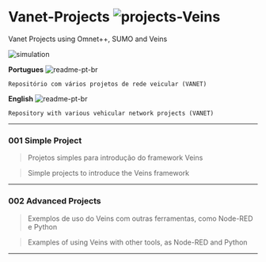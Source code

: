 # Vanet-Projects ![projects-Veins](https://img.shields.io/badge/projects-Veins-blue)
Vanet Projects using Omnet++, SUMO and Veins

![simulation](simulation.gif)



**Portugues** ![readme-pt-br](https://img.shields.io/badge/readme-pt--br-green)
```
Repositório com vários projetos de rede veicular (VANET)
```

**English** ![readme-pt-br](https://img.shields.io/badge/readme-en-red)
```
Repository with various vehicular network projects (VANET)
```

---

### 001 Simple Project

>Projetos simples para introdução do framework Veins
 
>Simple projects to introduce the Veins framework

---


### 002 Advanced Projects

>Exemplos de uso do Veins com outras ferramentas, como Node-RED e Python
 
>Examples of using Veins with other tools, as Node-RED and Python

---

